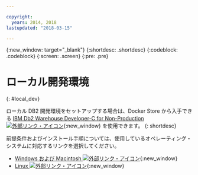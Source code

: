 ```yaml
---

copyright:
  years: 2014, 2018
lastupdated: "2018-03-15"

---
```


<!-- Attribute definitions --> 
{:new_window: target="_blank"}
{:shortdesc: .shortdesc}
{:codeblock: .codeblock}
{:screen: .screen}
{:pre: .pre}

# ローカル開発環境
{: #local_dev}

ローカル DB2 開発環境をセットアップする場合は、Docker Store から入手できる [IBM Db2 Warehouse Developer-C for Non-Production ![外部リンク・アイコン](../../icons/launch-glyph.svg "外部リンク・アイコン")](https://store.docker.com/images/ibm-db2-warehouse-dev){:new_window} を使用できます。
{: shortdesc}

前提条件およびインストール手順については、使用しているオペレーティング・システムに対応するリンクを選択してください。 

- [Windows および Macintosh ![外部リンク・アイコン](../../icons/launch-glyph.svg "外部リンク・アイコン")](https://www.ibm.com/support/knowledgecenter/en/SS6NHC/com.ibm.swg.im.dashdb.doc/admin/local_prereqs-Winmac_using_Linux.html){:new_window}
- [Linux ![外部リンク・アイコン](../../icons/launch-glyph.svg "外部リンク・アイコン")](https://www.ibm.com/support/knowledgecenter/en/SS6NHC/com.ibm.swg.im.dashdb.doc/admin/local_prereqs-Linux.html){:new_window}
